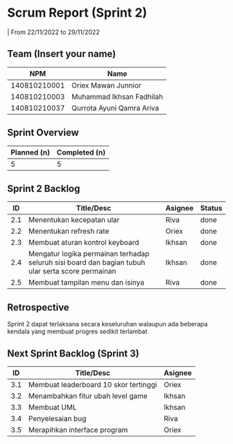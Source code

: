 # Scrum Report (Sprint 2)
| From 22/11/2022 to 29/11/2022

## Team (Insert your name)
| NPM           | Name                        |
| ------------- |---------------------------- |
| 140810210001  | Oriex Mawan Junnior         |
| 140810210003  | Muhammad Ikhsan Fadhilah    |
| 140810210037  | Qurrota Ayuni Qamra Ariva   |

## Sprint Overview
| Planned (n)   | Completed (n) |
| ------------- |-------------- |
| 5             | 5             |

## Sprint 2 Backlog

| ID  | Title/Desc                                                                                          | Asignee  | Status |
| --- | --------------------------------------------------------------------------------------------------- | -------- | ------ |
| 2.1 | Menentukan kecepatan ular                                                                           | Riva     | done
| 2.2 | Menentukan refresh rate                                                                             | Oriex    | done
| 2.3 | Membuat aturan kontrol keyboard                                                                     | Ikhsan   | done
| 2.4 | Mengatur logika permainan terhadap seluruh sisi board dan bagian tubuh ular serta score permainan   | Ikhsan   | done
| 2.5 | Membuat tampilan menu dan isinya                                                                    | Riva     | done

## Retrospective 

Sprint 2 dapat terlaksana secara keseluruhan walaupun ada beberapa kendala yang membuat progres sedikit terlambat

## Next Sprint Backlog (Sprint 3)
| ID  | Title/Desc                                                                                          | Asignee  | 
| --- | --------------------------------------------------------------------------------------------------- | -------- | 
| 3.1 | Membuat leaderboard 10 skor tertinggi                                                               | Oriex    |
| 3.2 | Menambahkan fitur ubah level game                                                                   | Ikhsan   |
| 3.3 | Membuat UML                                                                                         | Ikhsan   |
| 3.4 | Penyelesaian bug                                                                                    | Riva     |
| 3.5 | Merapihkan interface program                                                                        | Oriex    |